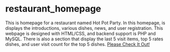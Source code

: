 # restaurant_homepage
This is homepage for a restaurant named Hot Pot Party. In this homepage, is displays the introductions, various dishes, news, and user registration. This webpage is designed with HTML/CSS, and backend support is PHP and MySQL. There is also a section that display the last 5 visit items, top 5 rates dishes, and user visit count for the top 5 dishes. [Please Check It Out!](www.peanutchoco.com)
